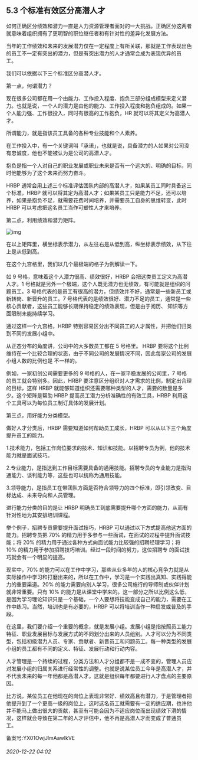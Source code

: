 ## 5.3 个标准有效区分高潜人才
如何正确区分绩效和潜力一直是人力资源管理者面对的一大挑战。正确区分这两者就意味着组织拥有了更明智的职位继任者和有针对性的差异化发展方法。 


当年的工作绩效和未来的发展潜力仅在一定程度上有所关联，那就是工作表现出色的员工不一定有突出的潜力，但是有突出潜力的人才通常会成为表现优异的员工。 


我们可以依据以下三个标准区分高潜人才。


第一点，何谓潜力？


现在很多公司都在用一个由能力、工作投入程度、抱负三部分组成模型来定义潜力。也就是说，一个人的潜力是由他的能力、工作投入程度和抱负组成的。如果一个人能力强、工作很投入，同时有很高的工作抱负，HR 就可以将其定义为高潜人才。 


所谓能力，就是指该员工具备的各种专业技能和个人素养。 


在工作投入中，有一个关键词叫「承诺」，也就是说，具备潜力的人如果对公司没有忠诚度，他也不能被认为是公司的高潜人才。


抱负是指一个人对自己的职业发展或职业未来是否有一个远大的、明确的目标，同时他能够为了这个未来而努力奋斗。 


HRBP 通常会用上述三个标准评估团队内部的高潜人才，如果某员工同时具备这三个标准，HRBP 就可以将其定为高潜人才；如果某员工只是能力不足，还可以培养，如果是抱负不足，就需要花费时间培养，并需要员工自身的思维转变，此时 HRBP 可以考虑把这名员工当作可塑性人才来培养。 


第二点，利用绩效和潜力矩阵。 


![img](https://pic2.zhimg.com/v2-1cc8e37e23dc517747128f81889d1e34.webp)

在以上矩阵里，横坐标表示潜力，从左往右是从低到高，纵坐标表示绩效，从下往上是从低到高。


在这个九宫格里，我们以几个最极端的格子为例解读一下。


如 9 号格，意味着这个人潜力很高、绩效很好，HRBP 会把这类员工定义为高潜人才。1 号格就是另外一个极端，这个人既无潜力也无绩效，有可能就是组织的问题员工。3 号格代表的是员工有很高的潜力，但绩效并不好，通常是一些新员工或新转岗、新晋升的员工。7 号格代表的是绩效很好、潜力不足的员工，通常是一些核心贡献者，这些员工能够长期保持稳定的绩效表现，但是由于阅历、 知识等方面限制未能持续学习。 


通过这样一个九宫格，HRBP 特别容易区分出不同员工的人才属性，并把他们归类到不同的发展小组中。 


从正态分布的角度讲，公司中的大多数员工都在 5 号格里。 HRBP 要将这个比例维持在一个比较合理的状态，由于不同公司的发展情况不同，因此每家公司的发展小组人数的比例也是 不一样的。


例如，一家初创公司需要更多的 9 号格的人，在一家平稳发展的公司里，7 号格的员工就会特别多。因此，HRBP 要注意区分组织对人才需求的比例，制定出合理的目标，这样 HRBP 就能够知道组织还需要哪种类型的人才，需要的数量是多少。这个矩阵是帮助 HRBP 提高员工潜力分析准确性的有效工具，HRBP 利用这个工具可以为每位员工制订具体的发展计划。


第三点，用好能力分类模型。 


做好人才分类后，HRBP 需要知道如何帮助员工成长，HRBP 可以从以下三个角度提升员工的能力。 


1.技术能力，包括工作岗位要求的技术、知识和技能。以招聘专员为例，他的技术能力就是面试技巧。 


2.专业能力，是指达到工作目标需要具备的通用技能。招聘专员的专业能力是指沟通能力、谈判能力等，这些也可以统称为通用技能。 


3.领导能力，是指员工在带团队方面是否符合领导力的四个标准，即引领改变、目标达成、未来导向和人员管理。 


进行能力分类的目的是让 HRBP 明确员工到底需要提升哪个方面的能力，从而有针对性地为其安排培训课程。


举个例子，招聘专员需要提升面试技巧，HRBP 可以通过以下方式提高他这方面的能力。招聘专员把 70% 的精力用于多参与一些面试，在面试的过程中提升面试技能；将 20% 的精力用于通过各种方式向面试能力比较强的招聘经理学习；将 10% 的精力用于参加招聘技巧培训。经过一段时间的努力，这位招聘专 的面试技巧就会有一个明显的提高。 


现实中，70% 的能力可以在工作中学习，那些从业多年的人的核心竞争力就是从实际操作中学习和打磨出来的，所以在工作中，学习是一个实践出真知、实践得能力的重要渠道。20% 的能力需要向别人学习，很多公司施行的导师制或伙伴计划就非常重要。只有 10% 的能力是从课堂中学来的。这一部分之所以比例这么低，是因为学习理论知识只是一个基础，一个人要想将技能变成自己的能力，需要在工作中练习。当然，培训也是有必要的，HRBP 可以将培训当作一种启发或普及的手段。


在这里，我们要介绍一个重要的概念，就是发展小组。发展小组是指按照员工能力特征、职业发展目标与发展方式的不同划分出来的人员组别。人才可以分为不同类型，包括初级潜力人员、专家、贡献者、新晋员工和问题员工。每一种类型的发展小组的员工都有不同的定义、特征、发展行动和行动内容。 


人才管理是一个持续的过程，分类方法和人才分组都不是一成不变的，管理人员应对发展小组的归属关系进行经常性的调整。也就是说某位员工今年是高潜人才，并不代表未来的每一年他都是高潜人才。这就是组织每年都要进行人才盘点的主要原因。


比方说，某位员工在他现在的岗位上表现非常好、绩效高且有潜力，于是管理者把他提升到了一个更高一级的岗位上，这时这名员工就需要有一定的适应期，也许他并不能马上做出很大的贡献，甚至有可能会因为不适应岗位而出现绩效下滑的情况，这样就会导致在第二年的人才评估中，他不再是高潜人才而变成了普通员工。 


备案号:YX01OwjJlmAawlkVE


###### 2020-12-22 04:02
